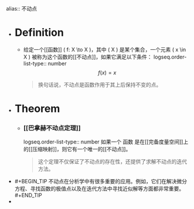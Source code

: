 alias:: 不动点

- # Definition
	- 给定一个[[函数]] \( f: X \to X \)，其中 \( X \) 是某个集合，一个元素 \( x \in X \) 被称为这个函数的[[不动点]]，如果它满足以下条件：
	  logseq.order-list-type:: number
	  $$ f(x) = x $$
	  > 换句话说，不动点是函数作用于其上后保持不变的点。
- # Theorem
	- ### [[巴拿赫不动点定理]]
	  logseq.order-list-type:: number
	  如果一个 函数 是在[[完备度量空间]]上的[[压缩映射]]，则它有一个唯一的[[不动点]]。
	  >这个定理不仅保证了不动点的存在性，还提供了求解不动点的迭代方法。
- #+BEGIN_TIP
  不动点在分析学中有很多重要的应用。例如，它们在解决微分方程、寻找函数的极值点以及在迭代方法中寻找近似解等方面都非常重要。
  #+END_TIP
-
